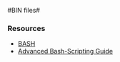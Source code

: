 #BIN files#

### Resources

* [BASH](http://www.gnu.org/software/bash/bash.html)
* [Advanced Bash-Scripting Guide](http://tldp.org/LDP/abs/html/index.html)
